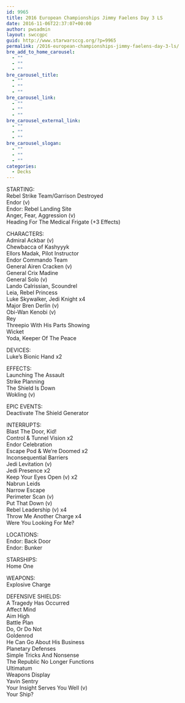 ```yaml
---
id: 9965
title: 2016 European Championships Jimmy Faelens Day 3 LS
date: 2016-11-06T22:37:07+00:00
author: pwsadmin
layout: swccgpc
guid: http://www.starwarsccg.org/?p=9965
permalink: /2016-european-championships-jimmy-faelens-day-3-ls/
bre_add_to_home_carousel:
  - ""
  - ""
  - ""
bre_carousel_title:
  - ""
  - ""
  - ""
bre_carousel_link:
  - ""
  - ""
  - ""
bre_carousel_external_link:
  - ""
  - ""
  - ""
bre_carousel_slogan:
  - ""
  - ""
  - ""
categories:
  - Decks
---
```

STARTING:  
Rebel Strike Team/Garrison Destroyed  
Endor (v)  
Endor: Rebel Landing Site  
Anger, Fear, Aggression (v)  
Heading For The Medical Frigate (+3 Effects)

CHARACTERS:  
Admiral Ackbar (v)  
Chewbacca of Kashyyyk  
Ellors Madak, Pilot Instructor  
Endor Commando Team  
General Airen Cracken (v)  
General Crix Madine  
General Solo (v)  
Lando Calrissian, Scoundrel  
Leia, Rebel Princess  
Luke Skywalker, Jedi Knight x4  
Major Bren Derlin (v)  
Obi-Wan Kenobi (v)  
Rey  
Threepio With His Parts Showing  
Wicket  
Yoda, Keeper Of The Peace

DEVICES:  
Luke&#8217;s Bionic Hand x2

EFFECTS:  
Launching The Assault  
Strike Planning  
The Shield Is Down  
Wokling (v)

EPIC EVENTS:  
Deactivate The Shield Generator

INTERRUPTS:  
Blast The Door, Kid!  
Control & Tunnel Vision x2  
Endor Celebration  
Escape Pod & We&#8217;re Doomed x2  
Inconsequential Barriers  
Jedi Levitation (v)  
Jedi Presence x2  
Keep Your Eyes Open (v) x2  
Nabrun Leids  
Narrow Escape  
Perimeter Scan (v)  
Put That Down (v)  
Rebel Leadership (v) x4  
Throw Me Another Charge x4  
Were You Looking For Me?

LOCATIONS:  
Endor: Back Door  
Endor: Bunker

STARSHIPS:  
Home One

WEAPONS:  
Explosive Charge

DEFENSIVE SHIELDS:  
A Tragedy Has Occurred  
Affect Mind  
Aim High  
Battle Plan  
Do, Or Do Not  
Goldenrod  
He Can Go About His Business  
Planetary Defenses  
Simple Tricks And Nonsense  
The Republic No Longer Functions  
Ultimatum  
Weapons Display  
Yavin Sentry  
Your Insight Serves You Well (v)  
Your Ship?